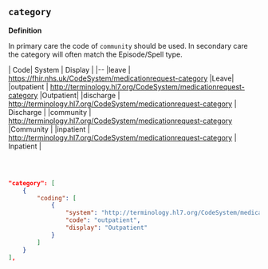 ## `category`

<b>Definition</b><br>

In primary care the code of `community` should be used. In secondary care the category will often match the Episode/Spell type.


| Code| System | Display |
|--
|leave | https://fhir.nhs.uk/CodeSystem/medicationrequest-category |Leave|
|outpatient | http://terminology.hl7.org/CodeSystem/medicationrequest-category  |Outpatient|
|discharge | http://terminology.hl7.org/CodeSystem/medicationrequest-category  | Discharge |
|community | http://terminology.hl7.org/CodeSystem/medicationrequest-category  |Community |
|inpatient | http://terminology.hl7.org/CodeSystem/medicationrequest-category  | Inpatient |

<br>

```json  

"category": [
    {
        "coding": [
            {
                "system": "http://terminology.hl7.org/CodeSystem/medicationrequest-category",
                "code": "outpatient",
                "display": "Outpatient"
            }
        ]
    }
],

 ````     